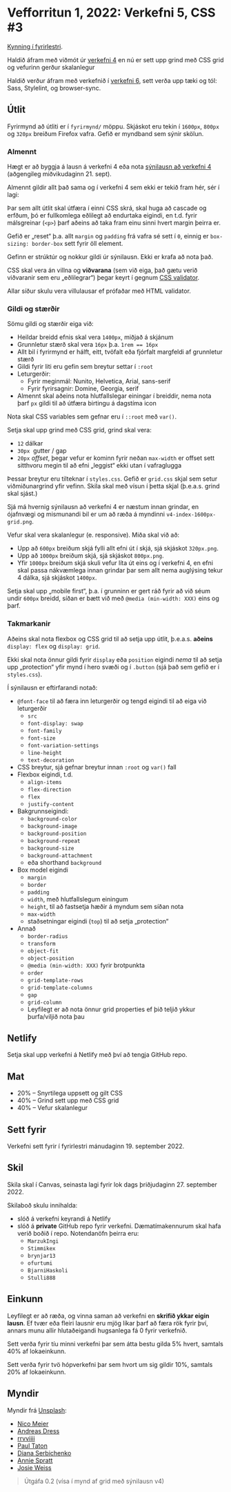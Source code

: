 
# Vefforritun 1, 2022: Verkefni 5, CSS #3

[Kynning í fyrirlestri](https://youtu.be/LSkJn8440xI).

Haldið áfram með viðmót úr [verkefni 4](https://github.com/vefforritun/vef1-2022-v4) en nú er sett upp grind með CSS grid og vefurinn gerður skalanlegur

Haldið verður áfram með verkefnið í [verkefni 6](https://github.com/vefforritun/vef1-2022-v6/), sett verða upp tæki og tól: Sass, Stylelint, og browser-sync.

## Útlit

Fyrirmynd að útliti er í `fyrirmynd/` möppu. Skjáskot eru tekin í `1600px`, `800px` og `320px` breiðum Firefox vafra. Gefið er myndband sem sýnir skölun.

### Almennt

Hægt er að byggja á lausn á verkefni 4 eða nota [sýnilausn að verkefni 4](https://github.com/vefforritun/vef1-2022-v4-synilausn) (aðgengileg miðvikudaginn 21. sept).

Almennt gildir allt það sama og í verkefni 4 sem ekki er tekið fram hér, sér í lagi:

Þar sem allt útlit skal útfæra í einni CSS skrá, skal huga að cascade og erfðum, þó er fullkomlega eðlilegt að endurtaka eigindi, en t.d. fyrir málsgreinar (`<p>`) þarf aðeins að taka fram einu sinni hvert margin þeirra er.

Gefið er „reset“ þ.a. allt `margin` og `padding` frá vafra sé sett í `0`, einnig er `box-sizing: border-box` sett fyrir öll element.

Gefinn er strúktúr og nokkur gildi úr sýnilausn. Ekki er krafa að nota það.

CSS skal vera án villna og **viðvarana** (sem við eiga, það gætu verið viðvaranir sem eru „eðlilegrar“) þegar keyrt í gegnum [CSS validator](https://jigsaw.w3.org/css-validator/).

Allar síður skulu vera villulausar ef prófaðar með HTML validator.

### Gildi og stærðir

Sömu gildi og stærðir eiga við:

* Heildar breidd efnis skal vera `1400px`, miðjað á skjánum
* Grunnletur stærð skal vera `16px` þ.a. `1rem == 16px`
* Allt bil í fyrirmynd er hálft, eitt, tvöfalt eða fjórfalt margfeldi af grunnletur stærð
* Gildi fyrir liti eru gefin sem breytur settar í `:root`
* Leturgerðir:
  * Fyrir meginmál: Nunito, Helvetica, Arial, sans-serif
  * Fyrir fyrirsagnir: Domine, Georgia, serif
* Almennt skal aðeins nota hlutfallslegar einingar í breiddir, nema nota þarf `px` gildi til að útfæra birtingu á dagstíma icon

Nota skal CSS variables sem gefnar eru í `::root` með `var()`.

Setja skal upp grind með CSS grid, grind skal vera:

* `12` dálkar
* `30px`  gutter / gap
* `20px` _offset_, þegar vefur er kominn fyrir neðan `max-width` er offset sett sitthvoru megin til að efni „leggist“ ekki utan í vafraglugga

Þessar breytur eru tilteknar í `styles.css`. Gefið er `grid.css` skjal sem setur viðmiðunargrind yfir vefinn. Skila skal með vísun í þetta skjal (þ.e.a.s. grind skal sjást.)

Sjá má hvernig sýnilausn að verkefni 4 er næstum innan grindar, en ójafnvægi og mismunandi bil er um að ræða á myndinni `v4-index-1600px-grid.png`.

Vefur skal vera skalanlegur (e. responsive). Miða skal við að:

* Upp að `600px` breiðum skjá fylli allt efni út í skjá, sjá skjáskot `320px.png`.
* Upp að `1000px` breiðum skjá, sjá skjáskot `800px.png`.
* Yfir `1000px` breiðum skjá skuli vefur líta út eins og í verkefni 4, en efni skal passa nákvæmlega innan grindar þar sem allt nema auglýsing tekur 4 dálka, sjá skjáskot `1400px`.

Setja skal upp „mobile first“, þ.a. í grunninn er gert ráð fyrir að við séum undir `600px` breidd, síðan er bætt við með `@media (min-width: XXX)` eins og þarf.

### Takmarkanir

Aðeins skal nota flexbox og CSS grid til að setja upp útlit, þ.e.a.s. **aðeins** `display: flex` og `display: grid`.

Ekki skal nota önnur gildi fyrir `display` eða `position` eigindi _nema_ til að setja upp „protection“ yfir mynd í hero svæði og í `.button` (sjá það sem gefið er í `styles.css`).

Í sýnilausn er eftirfarandi notað:

* `@font-face` til að færa inn leturgerðir og tengd eigindi til að eiga við leturgerðir
  * `src`
  * `font-display: swap`
  * `font-family`
  * `font-size`
  * `font-variation-settings`
  * `line-height`
  * `text-decoration`
* CSS breytur, sjá gefnar breytur innan `:root` og `var()` fall
* Flexbox eigindi, t.d.
  * `align-items`
  * `flex-direction`
  * `flex`
  * `justify-content`
* Bakgrunnseigindi:
  * `background-color`
  * `background-image`
  * `background-position`
  * `background-repeat`
  * `background-size`
  * `background-attachment`
  * eða shorthand `background`
* Box model eigindi
  * `margin`
  * `border`
  * `padding`
  * `width`, með hlutfallslegum einingum
  * `height`, til að fastsetja hæðir á myndum sem síðan nota
  * `max-width`
  * staðsetningar eigindi (`top`) til að setja „protection“
* Annað
  * `border-radius`
  * `transform`
  * `object-fit`
  * `object-position`
  * `@media (min-width: XXX)` fyrir brotpunkta
  * `order`
  * `grid-template-rows`
  * `grid-template-columns`
  * `gap`
  * `grid-column`
  * Leyfilegt er að nota önnur grid properties ef þið teljið ykkur þurfa/viljið nota þau

## Netlify

Setja skal upp verkefni á Netlify með því að tengja GitHub repo.

## Mat

* 20% – Snyrtilega uppsett og gilt CSS
* 40% – Grind sett upp með CSS grid
* 40% – Vefur skalanlegur

## Sett fyrir

Verkefni sett fyrir í fyrirlestri mánudaginn 19. september 2022.

## Skil

Skila skal í Canvas, seinasta lagi fyrir lok dags þriðjudaginn 27. september 2022.

Skilaboð skulu innihalda:

* slóð á verkefni keyrandi á Netlify
* slóð á **private** GitHub repo fyrir verkefni. Dæmatímakennurum skal hafa verið boðið í repo. Notendanöfn þeirra eru:
  * `MarzukIngi`
  * `Stimmikex`
  * `brynjar13`
  * `ofurtumi`
  * `BjarniHaskoli`
  * `Stulli888`

## Einkunn

Leyfilegt er að ræða, og vinna saman að verkefni en **skrifið ykkar eigin lausn**. Ef tvær eða fleiri lausnir eru mjög líkar þarf að færa rök fyrir því, annars munu allir hlutaðeigandi hugsanlega fá 0 fyrir verkefnið.

Sett verða fyrir tíu minni verkefni þar sem átta bestu gilda 5% hvert, samtals 40% af lokaeinkunn.

Sett verða fyrir tvö hópverkefni þar sem hvort um sig gildir 10%, samtals 20% af lokaeinkunn.

## Myndir

Myndir frá [Unsplash](https://unsplash.com/):

* [Nico Meier](https://unsplash.com/@nicomeier)
* [Andreas Dress](https://unsplash.com/ja/@andreasdress)
* [rrvviiii](https://unsplash.com/@rrvviiii)
* [Paul Taton](https://unsplash.com/es/@paultaton)
* [Diana Serbichenko](https://unsplash.com/@diana_serbichenko)
* [Annie Spratt](https://unsplash.com/@anniespratt)
* [Josie Weiss](https://unsplash.com/es/@scarlettweiss)

> Útgáfa 0.2 (vísa í mynd af grid með sýnilausn v4)
